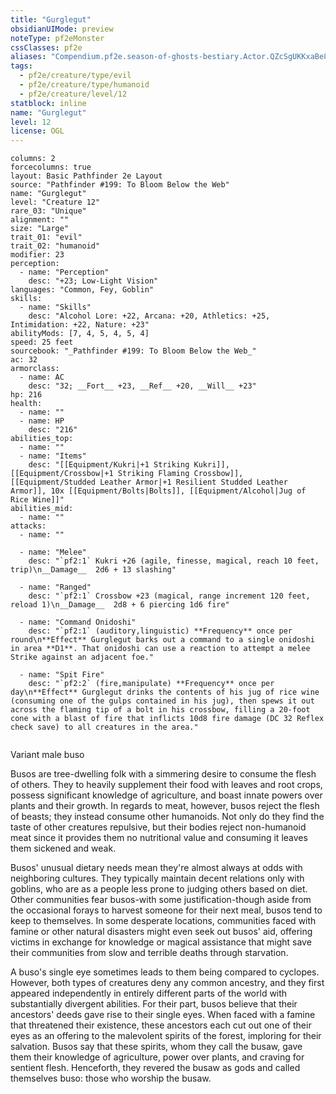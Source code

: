 ```yaml
---
title: "Gurglegut"
obsidianUIMode: preview
noteType: pf2eMonster
cssClasses: pf2e
aliases: "Compendium.pf2e.season-of-ghosts-bestiary.Actor.QZcSgUKKxaBe8OM1" 
tags:
  - pf2e/creature/type/evil
  - pf2e/creature/type/humanoid
  - pf2e/creature/level/12
statblock: inline
name: "Gurglegut"
level: 12
license: OGL
---
```


```statblock
columns: 2
forcecolumns: true
layout: Basic Pathfinder 2e Layout
source: "Pathfinder #199: To Bloom Below the Web"
name: "Gurglegut"
level: "Creature 12"
rare_03: "Unique"
alignment: ""
size: "Large"
trait_01: "evil"
trait_02: "humanoid"
modifier: 23
perception:
  - name: "Perception"
    desc: "+23; Low-Light Vision"
languages: "Common, Fey, Goblin"
skills:
  - name: "Skills"
    desc: "Alcohol Lore: +22, Arcana: +20, Athletics: +25, Intimidation: +22, Nature: +23"
abilityMods: [7, 4, 5, 4, 5, 4]
speed: 25 feet
sourcebook: "_Pathfinder #199: To Bloom Below the Web_"
ac: 32
armorclass:
  - name: AC
    desc: "32; __Fort__ +23, __Ref__ +20, __Will__ +23"
hp: 216
health:
  - name: ""
  - name: HP
    desc: "216"
abilities_top:
  - name: ""
  - name: "Items"
    desc: "[[Equipment/Kukri|+1 Striking Kukri]], [[Equipment/Crossbow|+1 Striking Flaming Crossbow]], [[Equipment/Studded Leather Armor|+1 Resilient Studded Leather Armor]], 10x [[Equipment/Bolts|Bolts]], [[Equipment/Alcohol|Jug of Rice Wine]]"
abilities_mid:
  - name: ""
attacks:
  - name: ""

  - name: "Melee"
    desc: "`pf2:1` Kukri +26 (agile, finesse, magical, reach 10 feet, trip)\n__Damage__  2d6 + 13 slashing"

  - name: "Ranged"
    desc: "`pf2:1` Crossbow +23 (magical, range increment 120 feet, reload 1)\n__Damage__  2d8 + 6 piercing 1d6 fire"

  - name: "Command Onidoshi"
    desc: "`pf2:1` (auditory,linguistic) **Frequency** once per round\n**Effect** Gurglegut barks out a command to a single onidoshi in area **D1**. That onidoshi can use a reaction to attempt a melee Strike against an adjacent foe."

  - name: "Spit Fire"
    desc: "`pf2:2` (fire,manipulate) **Frequency** once per day\n**Effect** Gurglegut drinks the contents of his jug of rice wine (consuming one of the gulps contained in his jug), then spews it out across the flaming tip of a bolt in his crossbow, filling a 20-foot cone with a blast of fire that inflicts 10d8 fire damage (DC 32 Reflex check save) to all creatures in the area."
 
```


Variant male buso

Busos are tree-dwelling folk with a simmering desire to consume the flesh of others. They to heavily supplement their food with leaves and root crops, possess significant knowledge of agriculture, and boast innate powers over plants and their growth. In regards to meat, however, busos reject the flesh of beasts; they instead consume other humanoids. Not only do they find the taste of other creatures repulsive, but their bodies reject non-humanoid meat since it provides them no nutritional value and consuming it leaves them sickened and weak.

Busos' unusual dietary needs mean they're almost always at odds with neighboring cultures. They typically maintain decent relations only with goblins, who are as a people less prone to judging others based on diet. Other communities fear busos-with some justification-though aside from the occasional forays to harvest someone for their next meal, busos tend to keep to themselves. In some desperate locations, communities faced with famine or other natural disasters might even seek out busos' aid, offering victims in exchange for knowledge or magical assistance that might save their communities from slow and terrible deaths through starvation.

A buso's single eye sometimes leads to them being compared to cyclopes. However, both types of creatures deny any common ancestry, and they first appeared independently in entirely different parts of the world with substantially divergent abilities. For their part, busos believe that their ancestors' deeds gave rise to their single eyes. When faced with a famine that threatened their existence, these ancestors each cut out one of their eyes as an offering to the malevolent spirits of the forest, imploring for their salvation. Busos say that these spirits, whom they call the busaw, gave them their knowledge of agriculture, power over plants, and craving for sentient flesh. Henceforth, they revered the busaw as gods and called themselves buso: those who worship the busaw.
